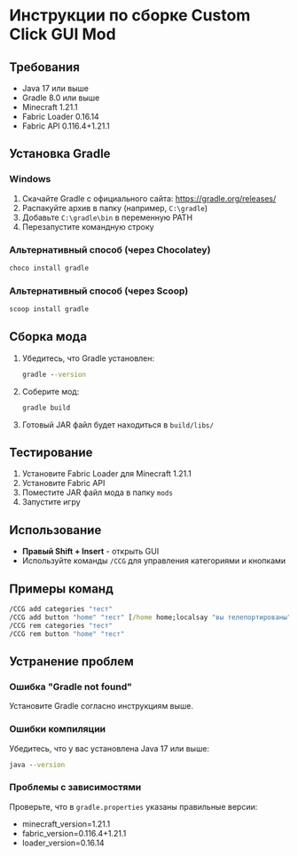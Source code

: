 # Инструкции по сборке Custom Click GUI Mod

## Требования

- Java 17 или выше
- Gradle 8.0 или выше
- Minecraft 1.21.1
- Fabric Loader 0.16.14
- Fabric API 0.116.4+1.21.1

## Установка Gradle

### Windows
1. Скачайте Gradle с официального сайта: https://gradle.org/releases/
2. Распакуйте архив в папку (например, `C:\gradle`)
3. Добавьте `C:\gradle\bin` в переменную PATH
4. Перезапустите командную строку

### Альтернативный способ (через Chocolatey)
```cmd
choco install gradle
```

### Альтернативный способ (через Scoop)
```cmd
scoop install gradle
```

## Сборка мода

1. Убедитесь, что Gradle установлен:
   ```cmd
   gradle --version
   ```

2. Соберите мод:
   ```cmd
   gradle build
   ```

3. Готовый JAR файл будет находиться в `build/libs/`

## Тестирование

1. Установите Fabric Loader для Minecraft 1.21.1
2. Установите Fabric API
3. Поместите JAR файл мода в папку `mods`
4. Запустите игру

## Использование

- **Правый Shift + Insert** - открыть GUI
- Используйте команды `/CCG` для управления категориями и кнопками

## Примеры команд

```cmd
/CCG add categories "тест"
/CCG add button "home" "тест" [/home home;localsay "вы телепортированы"]
/CCG rem categories "тест"
/CCG rem button "home" "тест"
```

## Устранение проблем

### Ошибка "Gradle not found"
Установите Gradle согласно инструкциям выше.

### Ошибки компиляции
Убедитесь, что у вас установлена Java 17 или выше:
```cmd
java --version
```

### Проблемы с зависимостями
Проверьте, что в `gradle.properties` указаны правильные версии:
- minecraft_version=1.21.1
- fabric_version=0.116.4+1.21.1
- loader_version=0.16.14 